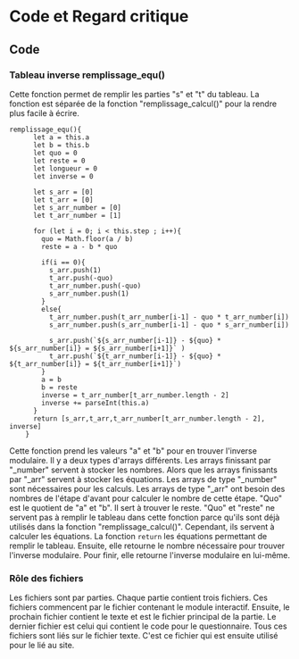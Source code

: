 # Code et Regard critique

## Code

### Tableau inverse remplissage_equ()
Cette fonction permet de remplir les parties "s" et "t" du tableau. La fonction est séparée de la fonction "remplissage_calcul()" pour la rendre plus facile à écrire. 

```{code-block} javascript
remplissage_equ(){
      let a = this.a
      let b = this.b
      let quo = 0
      let reste = 0
      let longueur = 0
      let inverse = 0

      let s_arr = [0]
      let t_arr = [0]
      let s_arr_number = [0]
      let t_arr_number = [1]

      for (let i = 0; i < this.step ; i++){
        quo = Math.floor(a / b)
        reste = a - b * quo
        
        if(i == 0){
          s_arr.push(1)
          t_arr.push(-quo)
          t_arr_number.push(-quo)
          s_arr_number.push(1)
        }
        else{
          t_arr_number.push(t_arr_number[i-1] - quo * t_arr_number[i])
          s_arr_number.push(s_arr_number[i-1] - quo * s_arr_number[i])

          s_arr.push(`${s_arr_number[i-1]} - ${quo} * ${s_arr_number[i]} = ${s_arr_number[i+1]}` )
          t_arr.push(`${t_arr_number[i-1]} - ${quo} * ${t_arr_number[i]} = ${t_arr_number[i+1]}`)
        }
        a = b
        b = reste
        inverse = t_arr_number[t_arr_number.length - 2] 
        inverse += parseInt(this.a)
      }
      return [s_arr,t_arr,t_arr_number[t_arr_number.length - 2], inverse]
    }
```
Cette fonction prend les valeurs "a" et "b" pour en trouver l'inverse modulaire. Il y a deux types d'arrays différents. Les arrays finissant par "_number" servent à stocker les nombres. Alors que les arrays finissants par "_arr" servent à stocker les équations. Les arrays de type "_number" sont nécessaires pour les calculs. Les arrays de type "_arr" ont besoin des nombres de l'étape d'avant pour calculer le nombre de cette étape. "Quo" est le quotient de "a" et "b". Il sert à trouver le reste. "Quo" et "reste" ne servent pas à remplir le tableau dans cette fonction parce qu'ils sont déjà utilisés dans la fonction "remplissage_calcul()". Cependant, ils servent à calculer les équations. 
La fonction `return` les équations permettant de remplir le tableau. Ensuite, elle retourne le nombre nécessaire pour trouver l'inverse modulaire. Pour finir, elle retourne l'inverse modulaire en lui-même. 

### Rôle des fichiers  

Les fichiers sont par parties. Chaque partie contient trois fichiers. 
Ces fichiers commencent par le fichier contenant le module interactif. Ensuite, le prochain fichier contient le texte et est le fichier principal de la partie. Le dernier fichier est celui qui contient le code pour le questionnaire. Tous ces fichiers sont liés sur le fichier texte. C'est ce fichier qui est ensuite utilisé pour le lié au site. 